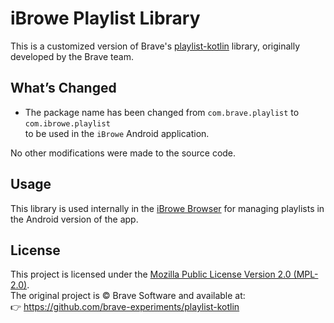# iBrowe Playlist Library

This is a customized version of Brave's [playlist-kotlin](https://github.com/brave-experiments/playlist-kotlin) library, originally developed by the Brave team.

## What’s Changed

- The package name has been changed from `com.brave.playlist` to `com.ibrowe.playlist`  
  to be used in the `iBrowe` Android application.

No other modifications were made to the source code.

## Usage

This library is used internally in the [iBrowe Browser](https://ibrowe.com) for managing playlists in the Android version of the app.

## License

This project is licensed under the [Mozilla Public License Version 2.0 (MPL-2.0)](https://www.mozilla.org/MPL/2.0/).  
The original project is © Brave Software and available at:  
👉 https://github.com/brave-experiments/playlist-kotlin
